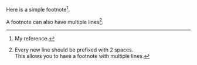 Here is a simple footnote[^1].

A footnote can also have multiple lines[^2].  
[^1]: My reference.
[^2]: Every new line should be prefixed with 2 spaces.  
  This allows you to have a footnote with multiple lines.
